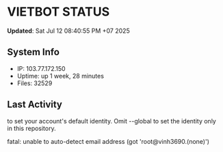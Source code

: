 # VIETBOT STATUS
**Updated**: Sat Jul 12 08:40:55 PM +07 2025

## System Info
- IP: 103.77.172.150
- Uptime: up 1 week, 28 minutes
- Files: 32529

## Last Activity

to set your account's default identity.
Omit --global to set the identity only in this repository.

fatal: unable to auto-detect email address (got 'root@vinh3690.(none)')
